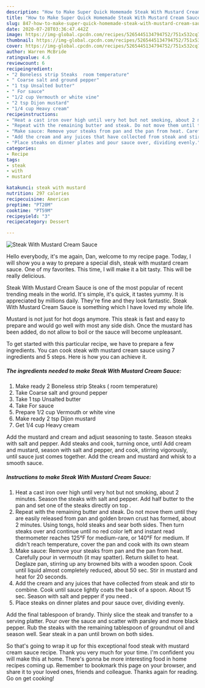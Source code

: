 ```yaml
---
description: "How to Make Super Quick Homemade Steak With Mustard Cream Sauce"
title: "How to Make Super Quick Homemade Steak With Mustard Cream Sauce"
slug: 847-how-to-make-super-quick-homemade-steak-with-mustard-cream-sauce
date: 2020-07-28T03:36:47.442Z
image: https://img-global.cpcdn.com/recipes/5265445134794752/751x532cq70/steak-with-mustard-cream-sauce-recipe-main-photo.jpg
thumbnail: https://img-global.cpcdn.com/recipes/5265445134794752/751x532cq70/steak-with-mustard-cream-sauce-recipe-main-photo.jpg
cover: https://img-global.cpcdn.com/recipes/5265445134794752/751x532cq70/steak-with-mustard-cream-sauce-recipe-main-photo.jpg
author: Warren McBride
ratingvalue: 4.6
reviewcount: 6
recipeingredient:
- "2 Boneless strip Steaks  room temperature"
- " Coarse salt and ground pepper"
- "1 tsp Unsalted butter"
- " For sauce"
- "1/2 cup Vermouth or white vine"
- "2 tsp Dijon mustard"
- "1/4 cup Heavy cream"
recipeinstructions:
- "Heat a cast iron over high until very hot but not smoking, about 2 minutes. Season the steaks with salt and pepper. Add half butter to the pan and set one of the steaks directly on top ."
- "Repeat with the remaining butter and steak. Do not move them until they are easily released from pan and golden brown crust has formed, about 2 minutes. Using tongs, hold steaks and sear both sides. Then turn steaks over and continue until no red color left and instant read thermometer reaches 125°F for medium-rare, or 140°F for medium. If didn&#39;t reach temperature, cover the pan and cook with its own steam"
- "Make sauce: Remove your steaks from pan and the pan from heat. Carefully pour in vermouth (it may spatter). Return skillet to heat. Deglaze pan, stirring up any browned bits with a wooden spoon. Cook until liquid almost completely reduced, about 50 sec. Stir in mustard and heat for 20 seconds."
- "Add the cream and any juices that have collected from steak and stir to combine. Cook until sauce lightly coats the back of a spoon. About 15 sec. Season with salt and pepper if you need ."
- "Place steaks on dinner plates and pour sauce over, dividing evenly."
categories:
- Recipe
tags:
- steak
- with
- mustard

katakunci: steak with mustard 
nutrition: 297 calories
recipecuisine: American
preptime: "PT20M"
cooktime: "PT59M"
recipeyield: "3"
recipecategory: Dessert

---
```



![Steak With Mustard Cream Sauce](https://img-global.cpcdn.com/recipes/5265445134794752/751x532cq70/steak-with-mustard-cream-sauce-recipe-main-photo.jpg)

Hello everybody, it's me again, Dan, welcome to my recipe page. Today, I will show you a way to prepare a special dish, steak with mustard cream sauce. One of my favorites. This time, I will make it a bit tasty. This will be really delicious.

Steak With Mustard Cream Sauce is one of the most popular of recent trending meals in the world. It's simple, it's quick, it tastes yummy. It is appreciated by millions daily. They're fine and they look fantastic. Steak With Mustard Cream Sauce is something which I have loved my whole life.

Mustard is not just for hot dogs anymore. This steak is fast and easy to prepare and would go well with most any side dish. Once the mustard has been added, do not allow to boil or the sauce will become unpleasant.


To get started with this particular recipe, we have to prepare a few ingredients. You can cook steak with mustard cream sauce using 7 ingredients and 5 steps. Here is how you can achieve it.

<!--inarticleads1-->

##### The ingredients needed to make Steak With Mustard Cream Sauce:

1. Make ready 2 Boneless strip Steaks ( room temperature)
1. Take  Coarse salt and ground pepper
1. Take 1 tsp Unsalted butter
1. Take  For sauce
1. Prepare 1/2 cup Vermouth or white vine
1. Make ready 2 tsp Dijon mustard
1. Get 1/4 cup Heavy cream


Add the mustard and cream and adjust seasoning to taste. Season steaks with salt and pepper. Add steaks and cook, turning once, until Add cream and mustard, season with salt and pepper, and cook, stirring vigorously, until sauce just comes together. Add the cream and mustard and whisk to a smooth sauce. 

<!--inarticleads2-->

##### Instructions to make Steak With Mustard Cream Sauce:

1. Heat a cast iron over high until very hot but not smoking, about 2 minutes. Season the steaks with salt and pepper. Add half butter to the pan and set one of the steaks directly on top .
1. Repeat with the remaining butter and steak. Do not move them until they are easily released from pan and golden brown crust has formed, about 2 minutes. Using tongs, hold steaks and sear both sides. Then turn steaks over and continue until no red color left and instant read thermometer reaches 125°F for medium-rare, or 140°F for medium. If didn&#39;t reach temperature, cover the pan and cook with its own steam
1. Make sauce: Remove your steaks from pan and the pan from heat. Carefully pour in vermouth (it may spatter). Return skillet to heat. Deglaze pan, stirring up any browned bits with a wooden spoon. Cook until liquid almost completely reduced, about 50 sec. Stir in mustard and heat for 20 seconds.
1. Add the cream and any juices that have collected from steak and stir to combine. Cook until sauce lightly coats the back of a spoon. About 15 sec. Season with salt and pepper if you need .
1. Place steaks on dinner plates and pour sauce over, dividing evenly.


Add the final tablespoon of brandy. Thinly slice the steak and transfer to a serving platter. Pour over the sauce and scatter with parsley and more black pepper. Rub the steaks with the remaining tablespoon of groundnut oil and season well. Sear steak in a pan until brown on both sides. 

So that's going to wrap it up for this exceptional food steak with mustard cream sauce recipe. Thank you very much for your time. I'm confident you will make this at home. There's gonna be more interesting food in home recipes coming up. Remember to bookmark this page on your browser, and share it to your loved ones, friends and colleague. Thanks again for reading. Go on get cooking!
